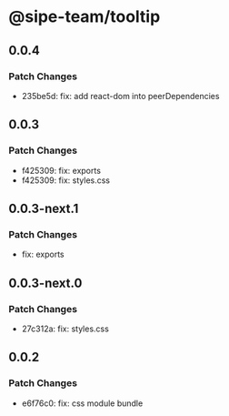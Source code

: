 # @sipe-team/tooltip

## 0.0.4

### Patch Changes

- 235be5d: fix: add react-dom into peerDependencies

## 0.0.3

### Patch Changes

- f425309: fix: exports
- f425309: fix: styles.css

## 0.0.3-next.1

### Patch Changes

- fix: exports

## 0.0.3-next.0

### Patch Changes

- 27c312a: fix: styles.css

## 0.0.2

### Patch Changes

- e6f76c0: fix: css module bundle
